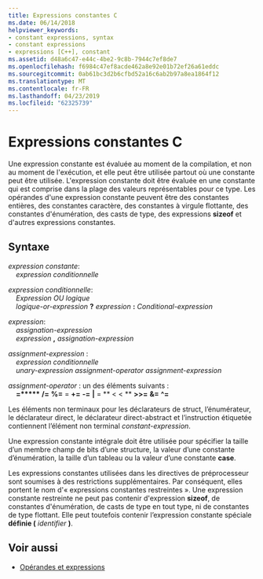 ```yaml
---
title: Expressions constantes C
ms.date: 06/14/2018
helpviewer_keywords:
- constant expressions, syntax
- constant expressions
- expressions [C++], constant
ms.assetid: d48a6c47-e44c-4be2-9c8b-7944c7ef8de7
ms.openlocfilehash: f6984c47ef8acde462a8e92e01b72ef26a61eddc
ms.sourcegitcommit: 0ab61bc3d2b6cfbd52a16c6ab2b97a8ea1864f12
ms.translationtype: MT
ms.contentlocale: fr-FR
ms.lasthandoff: 04/23/2019
ms.locfileid: "62325739"
---
```

# <a name="c-constant-expressions"></a>Expressions constantes C

Une expression constante est évaluée au moment de la compilation, et non au moment de l'exécution, et elle peut être utilisée partout où une constante peut être utilisée. L'expression constante doit être évaluée en une constante qui est comprise dans la plage des valeurs représentables pour ce type. Les opérandes d'une expression constante peuvent être des constantes entières, des constantes caractère, des constantes à virgule flottante, des constantes d'énumération, des casts de type, des expressions **sizeof** et d'autres expressions constantes.

## <a name="syntax"></a>Syntaxe

*expression constante*:<br/>
&nbsp;&nbsp;&nbsp;&nbsp;*expression conditionnelle*

*expression conditionnelle*:<br/>
&nbsp;&nbsp;&nbsp;&nbsp;*Expression OU logique*<br/>
&nbsp;&nbsp;&nbsp;&nbsp;*logique-or-expression* **?** *expression* **:** *Conditional-expression*

*expression*:<br/>
&nbsp;&nbsp;&nbsp;&nbsp;*assignation-expression*<br/>
&nbsp;&nbsp;&nbsp;&nbsp;*expression* **,** *assignation-expression*

*assignment-expression* :<br/>
&nbsp;&nbsp;&nbsp;&nbsp;*expression conditionnelle*<br/>
&nbsp;&nbsp;&nbsp;&nbsp;*unary-expression* *assignment-operator* *assignment-expression*

*assignment-operator* : un des éléments suivants :<br/>
&nbsp;&nbsp;&nbsp;&nbsp;**=****&#42;** **/=** **%=** = **+=** **-=** **&#124;** = ** \< \< ** **>>=** **&=** **^=**

Les éléments non terminaux pour les déclarateurs de struct, l’énumérateur, le déclarateur direct, le déclarateur direct-abstract et l’instruction étiquetée contiennent l’élément non terminal *constant-expression*.

Une expression constante intégrale doit être utilisée pour spécifier la taille d’un membre champ de bits d’une structure, la valeur d’une constante d’énumération, la taille d’un tableau ou la valeur d’une constante **case**.

Les expressions constantes utilisées dans les directives de préprocesseur sont soumises à des restrictions supplémentaires. Par conséquent, elles portent le nom d'« expressions constantes restreintes ». Une expression constante restreinte ne peut pas contenir d'expression **sizeof**, de constantes d'énumération, de casts de type en tout type, ni de constantes de type flottant. Elle peut toutefois contenir l’expression constante spéciale **définie (** _identifier_ **)**.

## <a name="see-also"></a>Voir aussi

- [Opérandes et expressions](../c-language/operands-and-expressions.md)
